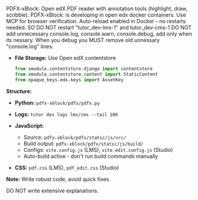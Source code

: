 PDFX-xBlock: Open edX PDF reader with annotation tools (highlight, draw, scribble).
PDFX-xBlock: is developing in open edx docker containers.
Use MCP for browser verification. Auto-reload enabled in Docker - no restarts needed. SO DO NOT restart "tutor_dev-lms-1" and tutor_dev-cms-1
DO NOT add unnecessary console.log,  console.warn, console.debug, add only when its nessary. When you debug you MUST remove old unnessary "console.log" lines.
* **File Storage:** Use Open edX contentstore
  ```python
  from xmodule.contentstore.django import contentstore
  from xmodule.contentstore.content import StaticContent
  from opaque_keys.edx.keys import AssetKey
  ```

**Structure:**

* **Python:** `pdfx-xblock/pdfx/pdfx.py`
* **Logs:** `tutor dev logs lms/cms --tail 100`

* **JavaScript:**
  * Source: `pdfx-xblock/pdfx/static/js/src/`
  * Build output: `pdfx-xblock/pdfx/static/js/build/`
  * Configs: `vite.config.js` (LMS), `vite.edit.config.js` (Studio)
  * Auto-build active - don't run build commands manually

* **CSS:** `pdf.css` (LMS), `pdf_edit.css` (Studio)

**Note:** Write robust code, avoid quick fixes.


DO NOT write extensive explanations.

